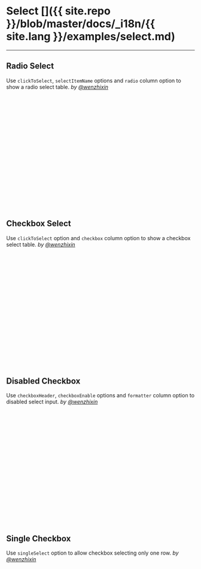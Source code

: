# Select []({{ site.repo }}/blob/master/docs/_i18n/{{ site.lang }}/examples/select.md)

---

## Radio Select

Use `clickToSelect`, `selectItemName` options and `radio` column option to show a radio select table. _by [@wenzhixin](https://github.com/wenzhixin)_

<iframe width="100%" height="300" data-src="http://jsfiddle.net/wenyi/e3nk137y/29/embedded/html,result" allowfullscreen="allowfullscreen" frameborder="0"></iframe>

## Checkbox Select

Use `clickToSelect` option and `checkbox` column option to show a checkbox select table. _by [@wenzhixin](https://github.com/wenzhixin)_

<iframe width="100%" height="300" data-src="http://jsfiddle.net/wenyi/e3nk137y/30/embedded/html,result" allowfullscreen="allowfullscreen" frameborder="0"></iframe>

## Disabled Checkbox

Use `checkboxHeader`, `checkboxEnable` options and `formatter` column option to disabled select input. _by [@wenzhixin](https://github.com/wenzhixin)_

<iframe width="100%" height="300" data-src="http://jsfiddle.net/wenyi/e3nk137y/31/embedded/html,js,result" allowfullscreen="allowfullscreen" frameborder="0"></iframe>

## Single Checkbox

Use `singleSelect` option to allow checkbox selecting only one row. _by [@wenzhixin](https://github.com/wenzhixin)_

<iframe width="100%" height="300" data-src="http://jsfiddle.net/wenyi/e3nk137y/32/embedded/html,result" allowfullscreen="allowfullscreen" frameborder="0"></iframe>